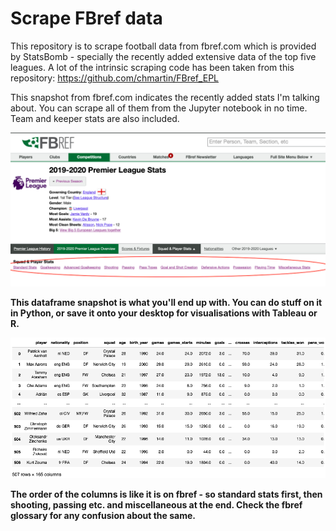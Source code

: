 
# Scrape FBref data

This repository is to scrape football data from fbref.com which is provided by StatsBomb - 
specially the recently added extensive data of the top five leagues. A lot of the intrinsic scraping code has been taken from this repository: https://github.com/chmartin/FBref_EPL

This snapshot from fbref.com indicates the recently added stats I'm talking about. You can scrape all of them from the Jupyter notebook in no time. Team and keeper stats are also included. 

![alt text](pqr.png)

**This dataframe snapshot is what you'll end up with. You can do stuff on it in Python, or save it onto your desktop for visualisations with Tableau or R.**

![alt text](abc.png)

**The order of the columns is like it is on fbref - so standard stats first, then shooting, passing etc. and miscellaneous at the end. Check the fbref glossary for any confusion about the same.**